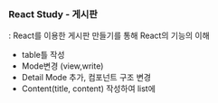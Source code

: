 ### React Study - 게시판 
: React를 이용한 게시판 만들기를 통해 React의 기능의 이해

- table틀 작성
- Mode변경 (view,write)
- Detail Mode 추가, 컴포넌트 구조 변경
- Content(title, content) 작성하여 list에 
